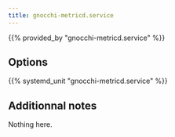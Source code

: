 ```yaml
---
title: gnocchi-metricd.service
---
```


{{% provided_by "gnocchi-metricd.service" %}}

## Options

{{% systemd_unit "gnocchi-metricd.service" %}}

## Additionnal notes

Nothing here.